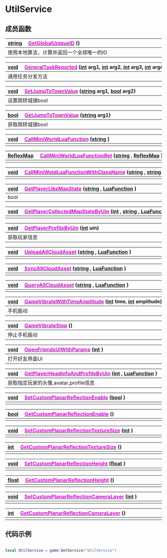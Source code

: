 # UtilService

## 成员函数

|<div style="width:700px">[string](/Api/DataType/String.md) &emsp;[<font color="dd00dd">GetGlobalUniqueID</font>](/Api/Classes/Service/UtilService_F/GetGlobalUniqueID.md) ()</div>|
|:---|
|使用本地算法，计算并返回一个全球唯一的ID|

|<div style="width:700px">[void](/Api/DataType/Void.md) &emsp;[<font color="dd00dd">GeneralTaskReported</font>](/Api/Classes/Service/UtilService_F/GeneralTaskReported.md) ([int](/Api/DataType/Number.md) arg1, [int](/Api/DataType/Number.md) arg2, [int](/Api/DataType/Number.md) arg3, [int](/Api/DataType/Number.md) arg4, [int](/Api/DataType/Number.md) arg5)</div>|
|:---|
|通用任务分发方法|

|<div style="width:700px">[void](/Api/DataType/Void.md) &emsp;[<font color="dd00dd">SetJumpToTownValue</font>](/Api/Classes/Service/UtilService_F/SetJumpToTownValue.md) ([string](/Api/DataType/String.md) arg1, [bool](/Api/DataType/Bool.md) arg2)</div>|
|:---|
|设置跳转城镇bool|

|<div style="width:700px">[bool](/Api/DataType/Bool.md) &emsp;[<font color="dd00dd">GetJumpToTownValue</font>](/Api/Classes/Service/UtilService_F/GetJumpToTownValue.md) ([string](/Api/DataType/String.md) arg1)</div>|
|:---|
|获取跳转城镇bool|

|<div style="width:700px">[void](/Api/DataType/Void.md) &emsp;[<font color="dd00dd">CallMiniWorldLuaFunction</font>](/Api/Classes/Service/UtilService_F/CallMiniWorldLuaFunction.md) ([string](/Api/DataType/String.md) )</div>|
|:---|
||

|<div style="width:700px">[ReflexMap](/Api/Enums/ReflexMap.md) &emsp;[<font color="dd00dd">CallMiniWorldLuaFunctionRet</font>](/Api/Classes/Service/UtilService_F/CallMiniWorldLuaFunctionRet.md) ([string](/Api/DataType/String.md) , [ReflexMap](/Api/Enums/ReflexMap.md) )</div>|
|:---|
||

|<div style="width:700px">[void](/Api/DataType/Void.md) &emsp;[<font color="dd00dd">CallMiniWoldLuaFunctionWithClassName</font>](/Api/Classes/Service/UtilService_F/CallMiniWoldLuaFunctionWithClassName.md) ([string](/Api/DataType/String.md) , [string](/Api/DataType/String.md) , [ReflexMap](/Api/Enums/ReflexMap.md) )</div>|
|:---|
||

|<div style="width:700px">[void](/Api/DataType/Void.md) &emsp;[<font color="dd00dd">GetPlayerLikeMapState</font>](/Api/Classes/Service/UtilService_F/GetPlayerLikeMapState.md) ([string](/Api/DataType/String.md) , [LuaFunction](/Api/Enums/LuaFunction.md) )</div>|
|:---|
|bool|

|<div style="width:700px">[void](/Api/DataType/Void.md) &emsp;[<font color="dd00dd">GetPlayerCollectedMapStateByUin</font>](/Api/Classes/Service/UtilService_F/GetPlayerCollectedMapStateByUin.md) ([int](/Api/DataType/Number.md) , [string](/Api/DataType/String.md) , [LuaFunction](/Api/Enums/LuaFunction.md) )</div>|
|:---|
||

|<div style="width:700px">[void](/Api/DataType/Void.md) &emsp;[<font color="dd00dd">GetPlayerProfileByUin</font>](/Api/Classes/Service/UtilService_F/GetPlayerProfileByUin.md) ([int](/Api/DataType/Number.md) uin)</div>|
|:---|
|获取玩家信息|

|<div style="width:700px">[void](/Api/DataType/Void.md) &emsp;[<font color="dd00dd">UploadAllCloudAsset</font>](/Api/Classes/Service/UtilService_F/UploadAllCloudAsset.md) ([string](/Api/DataType/String.md) , [LuaFunction](/Api/Enums/LuaFunction.md) )</div>|
|:---|
||

|<div style="width:700px">[void](/Api/DataType/Void.md) &emsp;[<font color="dd00dd">SyncAllCloudAsset</font>](/Api/Classes/Service/UtilService_F/SyncAllCloudAsset.md) ([string](/Api/DataType/String.md) , [LuaFunction](/Api/Enums/LuaFunction.md) )</div>|
|:---|
||

|<div style="width:700px">[void](/Api/DataType/Void.md) &emsp;[<font color="dd00dd">QueryAllCloudAsset</font>](/Api/Classes/Service/UtilService_F/QueryAllCloudAsset.md) ([string](/Api/DataType/String.md) , [LuaFunction](/Api/Enums/LuaFunction.md) )</div>|
|:---|
||

|<div style="width:700px">[void](/Api/DataType/Void.md) &emsp;[<font color="dd00dd">GameVibrateWithTimeAmplitude</font>](/Api/Classes/Service/UtilService_F/GameVibrateWithTimeAmplitude.md) ([int](/Api/DataType/Number.md) time, [int](/Api/DataType/Number.md) amplitude)</div>|
|:---|
|手机振动|

|<div style="width:700px">[void](/Api/DataType/Void.md) &emsp;[<font color="dd00dd">GameVibrateStop</font>](/Api/Classes/Service/UtilService_F/GameVibrateStop.md) ()</div>|
|:---|
|停止手机振动|

|<div style="width:700px">[void](/Api/DataType/Void.md) &emsp;[<font color="dd00dd">OpenFriendsUIWithParams</font>](/Api/Classes/Service/UtilService_F/OpenFriendsUIWithParams.md) ([int](/Api/DataType/Number.md) )</div>|
|:---|
|打开好友界面UI|

|<div style="width:700px">[void](/Api/DataType/Void.md) &emsp;[<font color="dd00dd">GetPlayerHeadInfoAndProfileByUin</font>](/Api/Classes/Service/UtilService_F/GetPlayerHeadInfoAndProfileByUin.md) ([int](/Api/DataType/Number.md) , [LuaFunction](/Api/Enums/LuaFunction.md) )</div>|
|:---|
|获取指定玩家的头像,avatar,profile信息|

|<div style="width:700px">[void](/Api/DataType/Void.md) &emsp;[<font color="dd00dd">SetCustomPlanarReflectionEnable</font>](/Api/Classes/Service/UtilService_F/SetCustomPlanarReflectionEnable.md) ([bool](/Api/DataType/Bool.md) )</div>|
|:---|
||

|<div style="width:700px">[bool](/Api/DataType/Bool.md) &emsp;[<font color="dd00dd">GetCustomPlanarReflectionEnable</font>](/Api/Classes/Service/UtilService_F/GetCustomPlanarReflectionEnable.md) ()</div>|
|:---|
||

|<div style="width:700px">[void](/Api/DataType/Void.md) &emsp;[<font color="dd00dd">SetCustomPlanarReflectionTextureSize</font>](/Api/Classes/Service/UtilService_F/SetCustomPlanarReflectionTextureSize.md) ([int](/Api/DataType/Number.md) )</div>|
|:---|
||

|<div style="width:700px">[int](/Api/DataType/Number.md) &emsp;[<font color="dd00dd">GetCustomPlanarReflectionTextureSize</font>](/Api/Classes/Service/UtilService_F/GetCustomPlanarReflectionTextureSize.md) ()</div>|
|:---|
||

|<div style="width:700px">[void](/Api/DataType/Void.md) &emsp;[<font color="dd00dd">SetCustomPlanarReflectionHeight</font>](/Api/Classes/Service/UtilService_F/SetCustomPlanarReflectionHeight.md) ([float](/Api/DataType/Number.md) )</div>|
|:---|
||

|<div style="width:700px">[float](/Api/DataType/Number.md) &emsp;[<font color="dd00dd">GetCustomPlanarReflectionHeight</font>](/Api/Classes/Service/UtilService_F/GetCustomPlanarReflectionHeight.md) ()</div>|
|:---|
||

|<div style="width:700px">[void](/Api/DataType/Void.md) &emsp;[<font color="dd00dd">SetCustomPlanarReflectionCameraLayer</font>](/Api/Classes/Service/UtilService_F/SetCustomPlanarReflectionCameraLayer.md) ([int](/Api/DataType/Number.md) )</div>|
|:---|
||

|<div style="width:700px">[int](/Api/DataType/Number.md) &emsp;[<font color="dd00dd">GetCustomPlanarReflectionCameraLayer</font>](/Api/Classes/Service/UtilService_F/GetCustomPlanarReflectionCameraLayer.md) ()</div>|
|:---|
||

## 代码示例

```lua

local UtilService = game:GetService("UtilService")

```